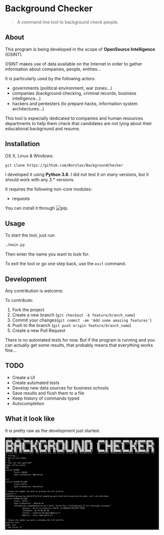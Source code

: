# Background Checker

> A command line tool to background check people.

## About

This program is being developed in the scope of **OpenSource Intelligence** (OSINT).

OSINT makes use of data available on the Internet in order to gather information about companies, people, entities...

It is particularly used by the following actors:
- governments (political environment, war zones...)
- companies (background checking, criminal records, business intelligence...)
- hackers and pentesters (to prepare hacks, information system architectures...)


This tool is especially dedicated to companies and human resources departments to help them check that candidates
are not lying about their educational background and resume.

## Installation

OS X, Linux & Windows:
```sh
git clone https://github.com/Bornlex/BackgroundChecker
```

I developed it using **Python 3.6**. I did not test it on many versions, but it should work with any 3.* versions.

It requires the following non-core modules:
- requests

You can install it through ![pip](https://pypi.org/project/pip/).

## Usage

To start the tool, just run:
```sh
./main.py
```

Then enter the name you want to look for.

To exit the tool or go one step back, use the `exit` command.

## Development

Any contribution is welcome.

To contribute:
1. Fork the project
2. Create a new branch (`git checkout -b feature/branch_name`)
3. Commit your changes(`git commit -am 'Add some amazing features'`)
4. Push to the branch (`git push origin feature/branch_name`)
5. Create a new Pull Request

There is no automated tests for now. But if the program is running and you can actually get some results, that probably means that everything works fine...

## TODO

- Create a UI
- Create automated tests
- Develop new data sources for business schools
- Save results and flush them to a file
- Keep history of commands typed
- Autocompletion

## What it look like

It is pretty raw as the development just started.

![Screenshot](media/screenshot.png)